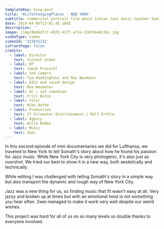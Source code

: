 ```yaml
---
templateKey: blog-post
title: '#LifeChangingPlaces - NEW YORK'
subtitle: Commercial portrait film about Indian Jazz music teacher Somnath
date: 2019-04-05T13:01:45.100Z
description: ''
image: /img/88d6d71f-6831-427f-a71e-116f464dc26c.jpg
videoType: vimeo
videoId: '323831131'
isFrontPage: false
credits:
  - label: Director
    text: Vincent Urban
  - label: DP
    text: Jakob Preischl
  - label: 2nd Camera
    text: Tim Höddinghaus and Max Neumeier
  - label: Edit and sound design
    text: Max Neumeier
  - label: AC / set comedian
    text: Fritz Butze
  - label: Color
    text: Mike Bothe
  - label: Production
    text: 27 Kilometer Entertainment / Ralf Erthle
  - label: Agency
    text: Kolle Rebbe
  - label: Music
    text: 2wei
---
```

In this second episode of mini documentaries we did for Lufthansa, we traveled to New York to tell Somath's story about how he found his passion for Jazz music. While New York City is very photogenic, it's also just as overshot. We tried our best to show it in a new way, both aestetically and technically.

While editing I was challenged with telling Somath's story in a simple way but also transport the dynamic and rough way of New York City. 

Jazz was a new thing for us, so finding music that fit wasn't easy at all. Very jazzy and broken up at times but with an emotional twist is not something you hear often. 2wei managed to make it work very well despite our weird wishes.

This project was hard for all of us on so many levels so double thanks to everyone involved.

